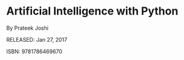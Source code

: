 
# Artificial Intelligence with Python 

By Prateek Joshi

RELEASED: Jan 27, 2017


ISBN: 9781786469670
